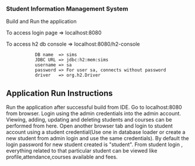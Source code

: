 ### Student Information Management System

Build and Run the application 

To access login page => localhost:8080

To access h2 db console => localhost:8080/h2-console

               DB name  => sims
               JDBC URL => jdbc:h2:mem:sims
               username => sa
               password => For user sa, connects without password
               driver   => org.h2.Driver


## Application Run Instructions

Run the application after successful build from IDE. Go to localhost:8080 from browser. Login using the admin credentials into the admin account. Viewing, adding, updating and deleting students and courses can be performed from here. Open another browser tab and login to student account using a student credential(Use one in database loader or create a new student from admin login and use the same credentials). By default the login password for new student created is "student". From student login , everything related to that particular student can be viewed like profile,attendance,courses available and fees.
